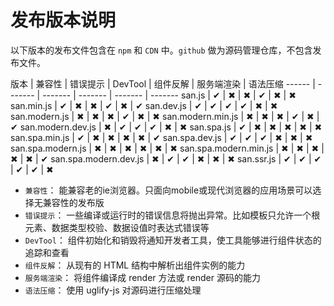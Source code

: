 # 发布版本说明

以下版本的发布文件包含在 `npm` 和 `CDN` 中。`github` 做为源码管理仓库，不包含发布文件。


版本 | 兼容性 | 错误提示 | DevTool | 组件反解 | 服务端渲染 | 语法压缩
------ | ------- | ------- | ------- | ------- | -------
san.js                  | ✔ | ✖ | ✖ | ✔ | ✖ | ✖
san.min.js              | ✔ | ✖ | ✖ | ✔ | ✖ | ✔
san.dev.js              | ✔ | ✔ | ✔ | ✔ | ✖ | ✖
san.modern.js           | ✖ | ✖ | ✖ | ✔ | ✖ | ✖
san.modern.min.js       | ✖ | ✖ | ✖ | ✔ | ✖ | ✔
san.modern.dev.js       | ✖ | ✔ | ✔ | ✔ | ✖ | ✖
san.spa.js              | ✔ | ✖ | ✖ | ✖ | ✖ | ✖
san.spa.min.js          | ✔ | ✖ | ✖ | ✖ | ✖ | ✔
san.spa.dev.js          | ✔ | ✔ | ✔ | ✖ | ✖ | ✖
san.spa.modern.js       | ✖ | ✖ | ✖ | ✖ | ✖ | ✖
san.spa.modern.min.js   | ✖ | ✖ | ✖ | ✖ | ✖ | ✔
san.spa.modern.dev.js   | ✖ | ✔ | ✔ | ✖ | ✖ | ✖
san.ssr.js              | ✔ | ✔ | ✔ | ✔ | ✔ | ✖



- `兼容性`： 能兼容老的ie浏览器。只面向mobile或现代浏览器的应用场景可以选择无兼容性的发布版
- `错误提示`： 一些编译或运行时的错误信息将抛出异常。比如模板只允许一个根元素、数据类型校验、数据设值时表达式错误等
- `DevTool`： 组件初始化和销毁将通知开发者工具，使工具能够进行组件状态的追踪和查看
- `组件反解`： 从现有的 HTML 结构中解析出组件实例的能力
- `服务端渲染`： 将组件编译成 render 方法或 render 源码的能力
- `语法压缩`： 使用 uglify-js 对源码进行压缩处理
